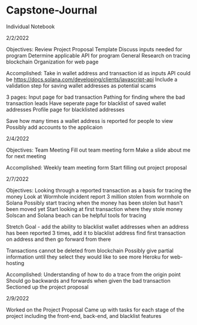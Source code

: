 # Capstone-Journal
Individual Notebook

2/2/2022

Objectives:
  Review Project Proposal Template
  Discuss inputs needed for program
  Determine applicable API for program
  General Research on tracing blockchain
  Organization for web page
  
Accomplished:
  Take in wallet address and transaction id as inputs
  API could be https://docs.solana.com/developing/clients/javascript-api
  Include a validation step for saving wallet addresses as potential scams
  
  3 pages:
    Input page for bad transaction
    Pathing for finding where the bad transaction leads
    Have seperate page for blacklist of saved wallet addresses
    Profile page for blacklisted addresses
 
  Save how many times a wallet address is reported for people to view
  Possibly add accounts to the applicaion

2/4/2022

Objectives:
  Team Meeting
  Fill out team meeting form
  Make a slide about me for next meeting

Accomplished:
  Weekly team meeting form
  Start filling out project proposal

2/7/2022

Objectives:
  Looking through a reported transaction as a basis for tracing the money
  Look at Wormhole incident report
    3 million stolen from wormhole on Solana
  Possibly start tracing when the money has been stolen but hasn't been moved yet
  Start looking at first transaction where they stole money
  Solscan and Solana beach can be helpful tools for tracing
  
  Stretch Goal - add the ability to blacklist wallet addresses
    when an address has been reported 3 times, add it to blacklist address
    find first transaction on address and then go forward from there
    
  Transactions cannot be deleted from blockchain
  Possibly give partial information until they select they would like to see more
  Heroku for web-hosting

Accomplished:
  Understanding of how to do a trace from the origin point
  Should go backwards and forwards when given the bad transaction
  Sectioned up the project proposal 
  
2/9/2022

Worked on the Project Proposal 
Came up with tasks for each stage of the project including the front-end, back-end, and blacklist features

